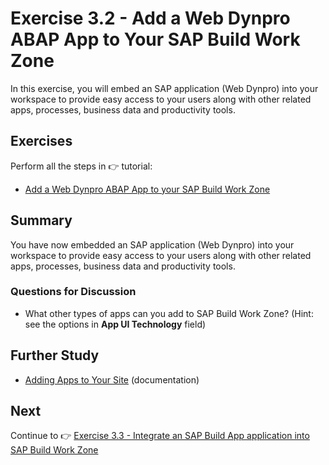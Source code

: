 # Exercise 3.2 - Add a Web Dynpro ABAP App to Your SAP Build Work Zone

In this exercise, you will embed an SAP application (Web Dynpro) into your workspace to provide easy access to your users along with other related apps, processes, business data and productivity tools.


## Exercises

Perform all the steps in 👉 tutorial: 

- [Add a Web Dynpro ABAP App to your SAP Build Work Zone](https://developers.sap.com/tutorials/workzone-enrich-3-webdynpro-app.html)


## Summary

You have now embedded an SAP application (Web Dynpro) into your workspace to provide easy access to your users along with other related apps, processes, business data and productivity tools.

### Questions for Discussion

- What other types of apps can you add to SAP Build Work Zone? (Hint: see the options in **App UI Technology** field)


## Further Study

- [Adding Apps to Your Site](https://help.sap.com/docs/build-work-zone-advanced-edition/sap-build-work-zone-advanced-edition/adding-apps-to-your-site) (documentation)

## Next

Continue to 👉 [Exercise 3.3 - Integrate an SAP Build App application into SAP Build Work Zone](/exercises/ex3-SAP-Build-Work-Zone/ex3.3/README.md)
